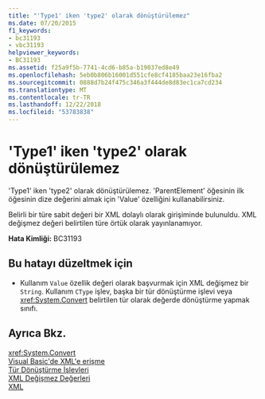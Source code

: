 ```yaml
---
title: "'Type1' iken 'type2' olarak dönüştürülemez"
ms.date: 07/20/2015
f1_keywords:
- bc31193
- vbc31193
helpviewer_keywords:
- BC31193
ms.assetid: f25a9f5b-7741-4cd6-b85a-b19037ed8e49
ms.openlocfilehash: 5eb0b806b16001d551cfe8cf4185baa23e16fba2
ms.sourcegitcommit: 0888d7b24f475c346a3f444de8d83ec1ca7cd234
ms.translationtype: MT
ms.contentlocale: tr-TR
ms.lasthandoff: 12/22/2018
ms.locfileid: "53783838"
---
```

# <a name="cannot-convert-type1-to-type2"></a>'Type1' iken 'type2' olarak dönüştürülemez
'Type1' iken 'type2' olarak dönüştürülemez. 'ParentElement' öğesinin ilk öğesinin dize değerini almak için 'Value' özelliğini kullanabilirsiniz.  
  
 Belirli bir türe sabit değeri bir XML dolaylı olarak girişiminde bulunuldu. XML değişmez değeri belirtilen türe örtük olarak yayınlanamıyor.  
  
 **Hata Kimliği:** BC31193  
  
## <a name="to-correct-this-error"></a>Bu hatayı düzeltmek için  
  
-   Kullanım `Value` özellik değeri olarak başvurmak için XML değişmez bir `String`. Kullanım `CType` işlev, başka bir tür dönüştürme işlevi veya <xref:System.Convert> belirtilen tür olarak değerde dönüştürme yapmak sınıfı.  
  
## <a name="see-also"></a>Ayrıca Bkz.  
 <xref:System.Convert>  
 [Visual Basic'de XML'e erişme](../../visual-basic/programming-guide/language-features/xml/accessing-xml.md)  
 [Tür Dönüştürme İşlevleri](../../visual-basic/language-reference/functions/type-conversion-functions.md)  
 [XML Değişmez Değerleri](../../visual-basic/language-reference/xml-literals/index.md)  
 [XML](../../visual-basic/programming-guide/language-features/xml/index.md)
